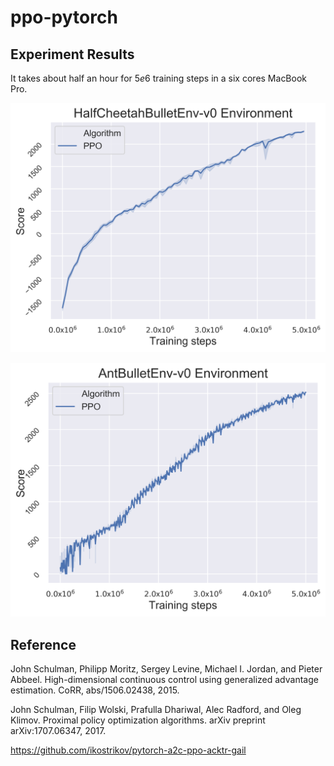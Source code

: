 # ppo-pytorch

## Experiment Results

It takes about half an hour for $5e6$ training steps in a six cores MacBook Pro.

<p align="center">
  <img src="results/HalfCheetahBulletEnv-v0/baseline.png" alt="HalfCheetahBulletEnv"/>
</p>

<p align="center">
  <img src="results/AntBulletEnv-v0/baseline.png" alt="AntBulletEnv"/>
</p>

## Reference

John Schulman, Philipp Moritz, Sergey Levine, Michael I. Jordan, and Pieter Abbeel. High-dimensional
continuous control using generalized advantage estimation. CoRR, abs/1506.02438, 2015.

John Schulman, Filip Wolski, Prafulla Dhariwal, Alec Radford, and Oleg Klimov. Proximal policy
optimization algorithms. arXiv preprint arXiv:1707.06347, 2017.

https://github.com/ikostrikov/pytorch-a2c-ppo-acktr-gail
